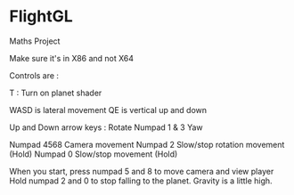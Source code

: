 # FlightGL
Maths Project

Make sure it's in X86 and not X64

Controls are :

T : Turn on planet shader

WASD is lateral movement
QE  is vertical up and down

Up and Down arrow keys : Rotate
Numpad 1 & 3 Yaw

Numpad 4568 Camera movement
Numpad 2 Slow/stop rotation movement (Hold)
Numpad 0 Slow/stop movement (Hold)



When you start, press numpad 5 and 8 to move camera and view player
Hold numpad 2 and 0 to stop falling to the planet. Gravity is a little high.


